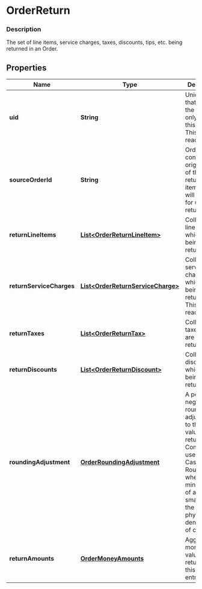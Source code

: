 
# OrderReturn

### Description

The set of line items, service charges, taxes, discounts, tips, etc. being returned in an Order.

## Properties
Name | Type | Description | Notes
------------ | ------------- | ------------- | -------------
**uid** | **String** | Unique ID that identifies the return only within this order.  This field is read-only. |  [optional]
**sourceOrderId** | **String** | Order which contains the original sale of these returned line items. This will be unset for unlinked returns. |  [optional]
**returnLineItems** | [**List&lt;OrderReturnLineItem&gt;**](OrderReturnLineItem.md) | Collection of line items which are being returned. |  [optional]
**returnServiceCharges** | [**List&lt;OrderReturnServiceCharge&gt;**](OrderReturnServiceCharge.md) | Collection of service charges which are being returned.  This field is read-only. |  [optional]
**returnTaxes** | [**List&lt;OrderReturnTax&gt;**](OrderReturnTax.md) | Collection of taxes which are being returned. |  [optional]
**returnDiscounts** | [**List&lt;OrderReturnDiscount&gt;**](OrderReturnDiscount.md) | Collection of discounts which are being returned. |  [optional]
**roundingAdjustment** | [**OrderRoundingAdjustment**](OrderRoundingAdjustment.md) | A positive or negative rounding adjustment to the total value being returned. Commonly used to apply Cash Rounding when the minimum unit of account is smaller than the lowest physical denomination of currency. |  [optional]
**returnAmounts** | [**OrderMoneyAmounts**](OrderMoneyAmounts.md) | Aggregate monetary value being returned by this Return entry. |  [optional]



